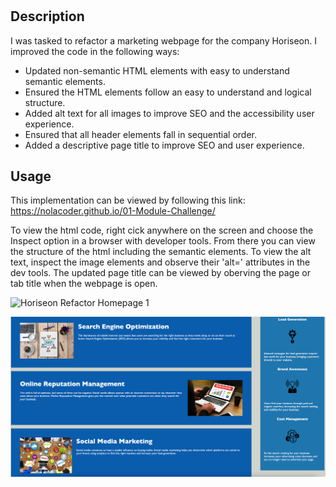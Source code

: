 # <Horiseon Website Refactor>

## Description

I was tasked to refactor a marketing webpage for the company Horiseon. I improved the code in the following ways:

 - Updated non-semantic HTML elements with easy to understand semantic elements. 
 - Ensured the HTML elements follow an easy to understand and logical structure.
 - Added alt text for all images to improve SEO and the accessibility user experience.
 - Ensured that all header elements fall in sequential order.
 - Added a descriptive page title to improve SEO and user experience.

## Usage

This implementation can be viewed by following this link: https://nolacoder.github.io/01-Module-Challenge/

To view the html code, right cick anywhere on the screen and choose the Inspect option in a browser with developer tools. From there you can view the structure of the html including the semantic elements. To view the alt text, inspect the image elements and observe their 'alt=' attributes in the dev tools. The updated page title can be viewed by oberving the page or tab title when the webpage is open. 

![Horiseon Refactor Homepage 1](./assets/images/Horiseon-Refactor-1.png)  

![Horiseon Refactor Homepage 2](./assets/images/Horiseon-Refactor-2.png)


